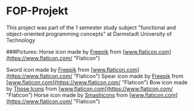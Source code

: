 # FOP-Projekt

This project was part of the 1 semester study subject "functional and object-oriented programming concepts" at Darmstadt University of Technology

###Pictures:
Horse icon made by [Freepik](https://www.freepik.com/ "Freepik") from [www.flaticon.com](https://www.flaticon.com/ "Flaticon")

Sword icon made by [Freepik](https://www.freepik.com/ "Freepik") from [www.flaticon.com](https://www.flaticon.com/ "Flaticon")
Spear icon made by [Freepik](https://www.freepik.com/ "Freepik") from [www.flaticon.com](https://www.flaticon.com/ "Flaticon")
Bow icon made by [Those Icons](https://www.flaticon.com/authors/those-icons "Those Icons") from [www.flaticon.com](https://www.flaticon.com/ "Flaticon")
Horse icon made by [Smashicons](https://www.flaticon.com/authors/smashicons "Smashicons") from [www.flaticon.com](https://www.flaticon.com/ "Flaticon")
